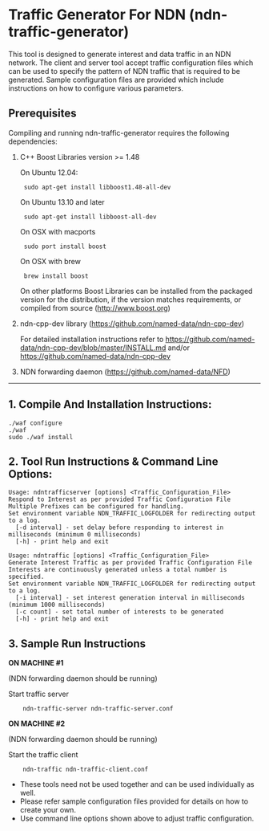 Traffic Generator For NDN (ndn-traffic-generator)
=================================================

This tool is designed to generate interest and data traffic in an NDN network.
The client and server tool accept traffic configuration files which can be
used to specify the pattern of NDN traffic that is required to be generated.
Sample configuration files are provided which include instructions on how
to configure various parameters.

## Prerequisites ##

Compiling and running ndn-traffic-generator requires the following dependencies:

1. C++ Boost Libraries version >= 1.48

    On Ubuntu 12.04:

        sudo apt-get install libboost1.48-all-dev

    On Ubuntu 13.10 and later

        sudo apt-get install libboost-all-dev

    On OSX with macports

        sudo port install boost

    On OSX with brew

        brew install boost

    On other platforms Boost Libraries can be installed from the packaged version for the
    distribution, if the version matches requirements, or compiled from source
    (http://www.boost.org)

2. ndn-cpp-dev library (https://github.com/named-data/ndn-cpp-dev)

    For detailed installation instructions refer to
    https://github.com/named-data/ndn-cpp-dev/blob/master/INSTALL.md and/or
    https://github.com/named-data/ndn-cpp-dev

3. NDN forwarding daemon (https://github.com/named-data/NFD)

-----------------------------------------------------

## 1. Compile And Installation Instructions: ##

    ./waf configure
    ./waf
    sudo ./waf install

## 2. Tool Run Instructions & Command Line Options: ##

    Usage: ndntrafficserver [options] <Traffic_Configuration_File>
    Respond to Interest as per provided Traffic Configuration File
    Multiple Prefixes can be configured for handling.
    Set environment variable NDN_TRAFFIC_LOGFOLDER for redirecting output to a log.
      [-d interval] - set delay before responding to interest in milliseconds (minimum 0 milliseconds)
      [-h] - print help and exit

    Usage: ndntraffic [options] <Traffic_Configuration_File>
    Generate Interest Traffic as per provided Traffic Configuration File
    Interests are continuously generated unless a total number is specified.
    Set environment variable NDN_TRAFFIC_LOGFOLDER for redirecting output to a log.
      [-i interval] - set interest generation interval in milliseconds (minimum 1000 milliseconds)
      [-c count] - set total number of interests to be generated
      [-h] - print help and exit


## 3. Sample Run Instructions ##

__ON MACHINE #1__

(NDN forwarding daemon should be running)

Start traffic server

        ndn-traffic-server ndn-traffic-server.conf

__ON MACHINE #2__

(NDN forwarding daemon should be running)

Start the traffic client

        ndn-traffic ndn-traffic-client.conf


* These tools need not be used together and can be used individually as well.
* Please refer sample configuration files provided for details on how to create your own.
* Use command line options shown above to adjust traffic configuration.
